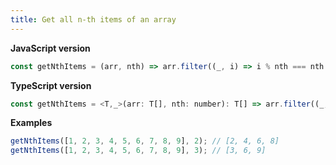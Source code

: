 ```yaml
---
title: Get all n-th items of an array
---
```


**JavaScript version**

```js
const getNthItems = (arr, nth) => arr.filter((_, i) => i % nth === nth - 1);
```

**TypeScript version**

```js
const getNthItems = <T,_>(arr: T[], nth: number): T[] => arr.filter((_, i) => i % nth === nth - 1);
```

**Examples**

```js
getNthItems([1, 2, 3, 4, 5, 6, 7, 8, 9], 2); // [2, 4, 6, 8]
getNthItems([1, 2, 3, 4, 5, 6, 7, 8, 9], 3); // [3, 6, 9]
```
